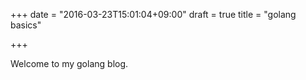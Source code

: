 +++
date = "2016-03-23T15:01:04+09:00"
draft = true
title = "golang basics"

+++

Welcome to my golang blog.
